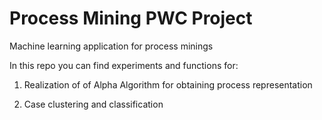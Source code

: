 # Process Mining PWC Project
Machine learning application for process minings

In this repo you can find experiments and functions for:

1. Realization of of Alpha Algorithm for obtaining process representation

2. Case clustering and classification
